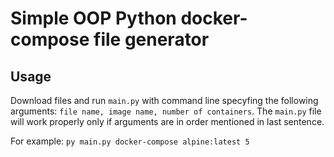 # Simple OOP Python docker-compose file generator

## Usage
Download files and run ```main.py``` with command line specyfing the following arguments: ```file name, image name, number of containers```. The ```main.py``` file will work properly only if arguments are in order mentioned in last sentence.

For example:
```py main.py docker-compose alpine:latest 5```
